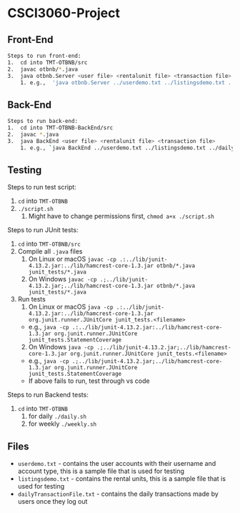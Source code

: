# CSCI3060-Project

## Front-End
```Bash
Steps to run front-end:
1.  cd into TMT-OTBNB/src
2.  javac otbnb/*.java
3.  java otbnb.Server <user file> <rentalunit file> <transaction file>
    1. e.g.,  'java otbnb.Server ../userdemo.txt ../listingsdemo.txt ../dailyTransactionFile.txt'
```


## Back-End
```Bash
Steps to run back-end:
1.  cd into TMT-OTBNB-BackEnd/src
2.  javac *.java
3.  java BackEnd <user file> <rentalunit file> <transaction file>
    1. e.g., `java BackEnd ../userdemo.txt ../listingsdemo.txt ../dailyTransactionFile.txt`
```


## Testing
Steps to run test script:
1. `cd` into `TMT-OTBNB`
2. `./script.sh`
    1. Might have to change permissions first, `chmod a+x ./script.sh` 

Steps to run JUnit tests:
1. `cd` into `TMT-OTBNB/src`
2. Compile all `.java` files
    1. On Linux or macOS `javac -cp .:../lib/junit-4.13.2.jar:../lib/hamcrest-core-1.3.jar otbnb/*.java junit_tests/*.java`
    2. On Windows `javac -cp .;../lib/junit-4.13.2.jar;../lib/hamcrest-core-1.3.jar otbnb/*.java junit_tests/*.java`
4. Run tests
    1. On Linux or macOS `java -cp .:../lib/junit-4.13.2.jar:../lib/hamcrest-core-1.3.jar org.junit.runner.JUnitCore junit_tests.<filename>`
    - e.g., `java -cp .:../lib/junit-4.13.2.jar:../lib/hamcrest-core-1.3.jar org.junit.runner.JUnitCore junit_tests.StatementCoverage`
    2. On Windows `java -cp .;../lib/junit-4.13.2.jar;../lib/hamcrest-core-1.3.jar org.junit.runner.JUnitCore junit_tests.<filename>`
    - e.g., `java -cp .;../lib/junit-4.13.2.jar;../lib/hamcrest-core-1.3.jar org.junit.runner.JUnitCore junit_tests.StatementCoverage`    
    - If above fails to run, test through vs code 


Steps to run Backend tests:
1. `cd` into `TMT-OTBNB`
    1. for daily `./daily.sh` 
    2. for weekly `./weekly.sh`

## Files
- `userdemo.txt` - contains the user accounts with their username and account type, this is a sample file that is used for testing
- `listingsdemo.txt` - contains the rental units, this is a sample file that is used for testing
- `dailyTransactionFile.txt` - contains the daily transactions made by users once they log out